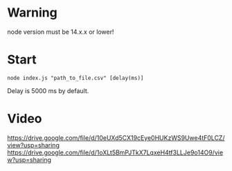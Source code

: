 # Warning
node version must be 14.x.x or lower!

# Start
`node index.js "path_to_file.csv" [delay(ms)]`

Delay is 5000 ms by default.

# Video
https://drive.google.com/file/d/10eUXd5CX19cEye0HUKzWS9Uwe4tF0LCZ/view?usp=sharing
https://drive.google.com/file/d/1oXLt5BmPJTkX7LqxeH4tf3LLJe9o14O9/view?usp=sharing

